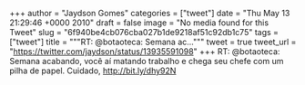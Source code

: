 
+++
author = "Jaydson Gomes"
categories = ["tweet"]
date = "Thu May 13 21:29:46 +0000 2010"
draft = false
image = "No media found for this Tweet"
slug = "6f940be4cb076cba027b1de9218af51c92db1c75"
tags = ["tweet"]
title = """RT: @botaoteca: Semana ac..."""
tweet = true
tweet_url = "https://twitter.com/jaydson/status/13935591098"
+++
RT: @botaoteca: Semana acabando, você aí matando trabalho e chega seu chefe com um pilha de papel. Cuidado, http://bit.ly/dhy92N
